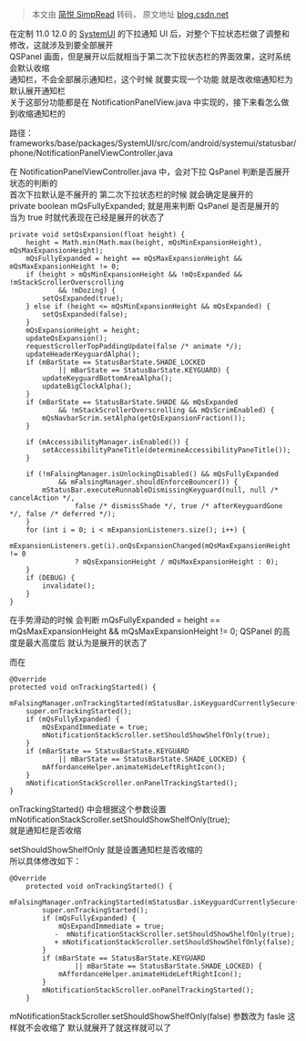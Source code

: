 > 本文由 [简悦 SimpRead](http://ksria.com/simpread/) 转码， 原文地址 [blog.csdn.net](https://blog.csdn.net/baidu_41666295/article/details/124754530)

在定制 11.0 12.0 的 [SystemUI](https://so.csdn.net/so/search?q=SystemUI&spm=1001.2101.3001.7020) 的下拉通知 UI 后，对整个下拉状态栏做了调整和修改，这就涉及到要全部展开  
QSPanel 画面，但是展开以后就相当于第二次下拉状态栏的界面效果，这时系统会默认收缩  
通知栏，不会全部展示通知栏，这个时候 就要实现一个功能 就是改收缩通知栏为默认展开通知栏  
关于这部分功能都是在 NotificationPanelView.java 中实现的，接下来看怎么做到收缩通知栏的

路径：frameworks/base/packages/SystemUI/src/com/android/systemui/statusbar/phone/NotificationPanelViewController.java

在 NotificationPanelViewController.java 中，会对下拉 QsPanel 判断是否展开状态的判断的  
首次下拉默认是不展开的 第二次下拉状态栏的时候 就会确定是展开的  
private boolean mQsFullyExpanded; 就是用来判断 QsPanel 是否是展开的  
当为 true 时就代表现在已经是展开的状态了

```
private void setQsExpansion(float height) {
    height = Math.min(Math.max(height, mQsMinExpansionHeight), mQsMaxExpansionHeight);
    mQsFullyExpanded = height == mQsMaxExpansionHeight && mQsMaxExpansionHeight != 0;
    if (height > mQsMinExpansionHeight && !mQsExpanded && !mStackScrollerOverscrolling
            && !mDozing) {
        setQsExpanded(true);
    } else if (height <= mQsMinExpansionHeight && mQsExpanded) {
        setQsExpanded(false);
    }
    mQsExpansionHeight = height;
    updateQsExpansion();
    requestScrollerTopPaddingUpdate(false /* animate */);
    updateHeaderKeyguardAlpha();
    if (mBarState == StatusBarState.SHADE_LOCKED
            || mBarState == StatusBarState.KEYGUARD) {
        updateKeyguardBottomAreaAlpha();
        updateBigClockAlpha();
    }
    if (mBarState == StatusBarState.SHADE && mQsExpanded
            && !mStackScrollerOverscrolling && mQsScrimEnabled) {
        mQsNavbarScrim.setAlpha(getQsExpansionFraction());
    }

    if (mAccessibilityManager.isEnabled()) {
        setAccessibilityPaneTitle(determineAccessibilityPaneTitle());
    }

    if (!mFalsingManager.isUnlockingDisabled() && mQsFullyExpanded
            && mFalsingManager.shouldEnforceBouncer()) {
        mStatusBar.executeRunnableDismissingKeyguard(null, null /* cancelAction */,
                false /* dismissShade */, true /* afterKeyguardGone */, false /* deferred */);
    }
    for (int i = 0; i < mExpansionListeners.size(); i++) {
        mExpansionListeners.get(i).onQsExpansionChanged(mQsMaxExpansionHeight != 0
                ? mQsExpansionHeight / mQsMaxExpansionHeight : 0);
    }
    if (DEBUG) {
        invalidate();
    }
}

```

在手势滑动的时候 会判断 mQsFullyExpanded = height == mQsMaxExpansionHeight && mQsMaxExpansionHeight != 0; QSPanel 的高度是最大高度后 就认为是展开的状态了

而在

```
@Override
protected void onTrackingStarted() {
    mFalsingManager.onTrackingStarted(mStatusBar.isKeyguardCurrentlySecure());
    super.onTrackingStarted();
    if (mQsFullyExpanded) {
        mQsExpandImmediate = true;
        mNotificationStackScroller.setShouldShowShelfOnly(true);
    }
    if (mBarState == StatusBarState.KEYGUARD
            || mBarState == StatusBarState.SHADE_LOCKED) {
        mAffordanceHelper.animateHideLeftRightIcon();
    }
    mNotificationStackScroller.onPanelTrackingStarted();
}

```

onTrackingStarted() 中会根据这个参数设置 mNotificationStackScroller.setShouldShowShelfOnly(true);  
就是通知栏是否收缩

setShouldShowShelfOnly 就是设置通知栏是否收缩的  
所以具体修改如下：

```
@Override
    protected void onTrackingStarted() {
        mFalsingManager.onTrackingStarted(mStatusBar.isKeyguardCurrentlySecure());
        super.onTrackingStarted();
        if (mQsFullyExpanded) {
            mQsExpandImmediate = true;
           -  mNotificationStackScroller.setShouldShowShelfOnly(true);
           + mNotificationStackScroller.setShouldShowShelfOnly(false);
        }
        if (mBarState == StatusBarState.KEYGUARD
                || mBarState == StatusBarState.SHADE_LOCKED) {
            mAffordanceHelper.animateHideLeftRightIcon();
        }
        mNotificationStackScroller.onPanelTrackingStarted();
    }

```

mNotificationStackScroller.setShouldShowShelfOnly(false) 参数改为 fasle 这样就不会收缩了 默认就展开了就这样就可以了